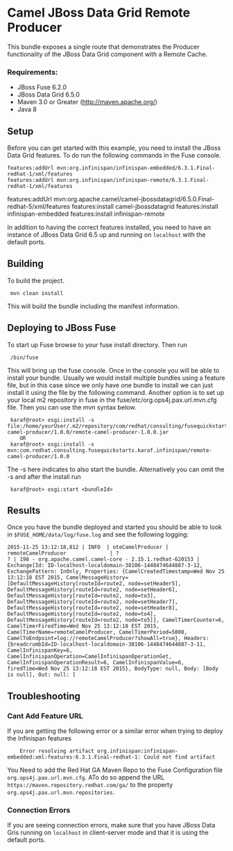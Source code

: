Camel JBoss Data Grid Remote Producer
====================================
This bundle exposes a single route that demonstrates the Producer functionality of the JBoss Data Grid component with a Remote Cache.

### Requirements: ###

 * JBoss Fuse 6.2.0
 * JBoss Data Grid 6.5.0
 * Maven 3.0 or Greater (http://maven.apache.org/)
 * Java 8

Setup
-----------------------
Before you can get started with this example, you need to install the JBoss Data Grid features. To do run the following commands in the Fuse console.

	features:addUrl mvn:org.infinispan/infinispan-embedded/6.3.1.Final-redhat-1/xml/features
	features:addUrl mvn:org.infinispan/infinispan-remote/6.3.1.Final-redhat-1/xml/features
  features:addUrl mvn:org.apache.camel/camel-jbossdatagrid/6.5.0.Final-redhat-5/xml/features
  features:install camel-jbossdatagrid
	features:install infinispan-embedded
	features:install infinispan-remote

In addition to having the correct features installed, you need to have an instance of JBoss Data Grid 6.5 up and running on `localhost` with the default ports.

Building
-----------------------
To build the project.

     mvn clean install

This will build the bundle including the manifest information.

Deploying to JBoss Fuse
-----------------------

To start up Fuse browse to your fuse install directory. Then run

     /bin/fuse

This will bring up the fuse console. Once in the console you will be able to install your bundle. Usually we would install multiple bundles using a feature file, but in this case since we only have one bundle to install we can just install it using the file by the following command. Another option is to set up your local m2 repository in fuse in the fuse/etc/org.ops4j.pax.url.mvn.cfg file. Then you can use the mvn syntax below.

     karaf@root> osgi:install -s file:/home/yourUser/.m2/repository/com/redhat/consulting/fusequickstarts/karaf/infinispan/remote-camel-producer/1.0.0/remote-camel-producer-1.0.0.jar
        OR
     karaf@root> osgi:install -s mvn:com.redhat.consulting.fusequickstarts.karaf.infinispan/remote-camel-producer/1.0.0

 The -s here indicates to also start the bundle.  Alternatively you can omit the -s and after the install run

     karaf@root> osgi:start <bundleId>

Results
-----------------------
Once you have the bundle deployed and started you should be able to look in `$FUSE_HOME/data/log/fuse.log` and see the following logging:

    2015-11-25 13:12:18,812 | INFO  | oteCamelProducer | remoteCamelProducer              | ?                                   ? | 198 - org.apache.camel.camel-core - 2.15.1.redhat-620153 | Exchange[Id: ID-localhost-localdomain-38106-1448474644887-3-12, ExchangePattern: InOnly, Properties: {CamelCreatedTimestamp=Wed Nov 25 13:12:18 EST 2015, CamelMessageHistory=[DefaultMessageHistory[routeId=route2, node=setHeader5], DefaultMessageHistory[routeId=route2, node=setHeader6], DefaultMessageHistory[routeId=route2, node=to3], DefaultMessageHistory[routeId=route2, node=setHeader7], DefaultMessageHistory[routeId=route2, node=setHeader8], DefaultMessageHistory[routeId=route2, node=to4], DefaultMessageHistory[routeId=route2, node=to5]], CamelTimerCounter=6, CamelTimerFiredTime=Wed Nov 25 13:12:18 EST 2015, CamelTimerName=remoteCamelProducer, CamelTimerPeriod=5000, CamelToEndpoint=log://remoteCamelProducer?showAll=true}, Headers: {breadcrumbId=ID-localhost-localdomain-38106-1448474644887-3-11, CamelInfinispanKey=6, CamelInfinispanOperation=CamelInfinispanOperationGet, CamelInfinispanOperationResult=6, CamelInfinispanValue=6, firedTime=Wed Nov 25 13:12:18 EST 2015}, BodyType: null, Body: [Body is null], Out: null: ]


Troubleshooting
-----------------------

### Cant Add Feature URL ###
If you are getting the following error or a similar error when trying to deploy the Infinispan features

    	Error resolving artifact org.infinispan:infinispan-embedded:xml:features:6.3.1.Final-redhat-1: Could not find artifact

You Need to add the Red Hat GA Maven Repo to the Fuse Configuration file `org.ops4j.pax.url.mvn.cfg`. ATo do so append the URL `https://maven.repository.redhat.com/ga/` to the property `org.ops4j.pax.url.mvn.repositories`.

### Connection Errors ###
If you are seeing connection errors, make sure that you have JBoss Data Gris running on `localhost` in client-server mode and that it is using the default ports.
